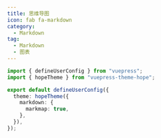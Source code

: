 ```yaml
---
title: 思维导图
icon: fab fa-markdown
category:
  - Markdown
tag:
  - Markdown
  - 图表
---
```


<!-- @include: @md-enhance/zh/guide/chart/markmap.md#before -->

```ts {7} title=".vuepress/config.ts"
import { defineUserConfig } from "vuepress";
import { hopeTheme } from "vuepress-theme-hope";

export default defineUserConfig({
  theme: hopeTheme({
    markdown: {
      markmap: true,
    },
  }),
});
```

<!-- @include: @md-enhance/zh/guide/chart/markmap.md#after -->
